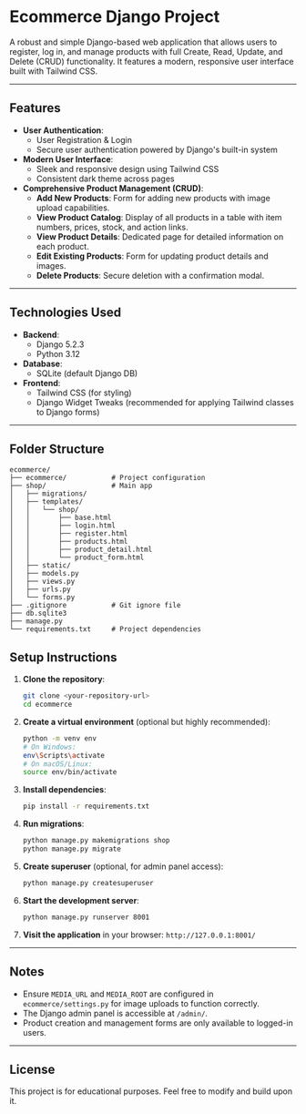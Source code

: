 # Ecommerce Django Project

A robust and simple Django-based web application that allows users to register, log in, and manage products with full Create, Read, Update, and Delete (CRUD) functionality. It features a modern, responsive user interface built with Tailwind CSS.

---

## Features

* **User Authentication**:
    * User Registration & Login
    * Secure user authentication powered by Django's built-in system
* **Modern User Interface**:
    * Sleek and responsive design using Tailwind CSS
    * Consistent dark theme across pages
* **Comprehensive Product Management (CRUD)**:
    * **Add New Products**: Form for adding new products with image upload capabilities.
    * **View Product Catalog**: Display of all products in a table with item numbers, prices, stock, and action links.
    * **View Product Details**: Dedicated page for detailed information on each product.
    * **Edit Existing Products**: Form for updating product details and images.
    * **Delete Products**: Secure deletion with a confirmation modal.

---

## Technologies Used

* **Backend**:
    * Django 5.2.3
    * Python 3.12
* **Database**:
    * SQLite (default Django DB)
* **Frontend**:
    * Tailwind CSS (for styling)
    * Django Widget Tweaks (recommended for applying Tailwind classes to Django forms)

---

## Folder Structure

```
ecommerce/
├── ecommerce/           # Project configuration
├── shop/                # Main app
│   ├── migrations/
│   ├── templates/
│   │   └── shop/
│   │       ├── base.html
│   │       ├── login.html
│   │       ├── register.html
│   │       ├── products.html
│   │       ├── product_detail.html
│   │       └── product_form.html
│   ├── static/
│   ├── models.py
│   ├── views.py
│   ├── urls.py
│   └── forms.py
├── .gitignore           # Git ignore file
├── db.sqlite3
├── manage.py
└── requirements.txt     # Project dependencies
```

## Setup Instructions

1.  **Clone the repository**:
    ```bash
    git clone <your-repository-url>
    cd ecommerce
    ```
2.  **Create a virtual environment** (optional but highly recommended):
    ```bash
    python -m venv env
    # On Windows:
    env\Scripts\activate
    # On macOS/Linux:
    source env/bin/activate
    ```
3.  **Install dependencies**:
    ```bash
    pip install -r requirements.txt
    ```
4.  **Run migrations**:
    ```bash
    python manage.py makemigrations shop
    python manage.py migrate
    ```
5.  **Create superuser** (optional, for admin panel access):
    ```bash
    python manage.py createsuperuser
    ```
6.  **Start the development server**:
    ```bash
    python manage.py runserver 8001
    ```
7.  **Visit the application** in your browser:
    `http://127.0.0.1:8001/`

---

## Notes

* Ensure `MEDIA_URL` and `MEDIA_ROOT` are configured in `ecommerce/settings.py` for image uploads to function correctly.
* The Django admin panel is accessible at `/admin/`.
* Product creation and management forms are only available to logged-in users.

---

## License

This project is for educational purposes. Feel free to modify and build upon it.
